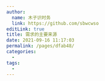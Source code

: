 ```yaml
---
author: 
  name: 木子识时务
  link: https://github.com/sbwcwso
editLink: true
title: 需求的主要来源
date: 2021-09-16 11:17:03
permalink: /pages/dfab48/
categories: 
  - 
tags: 
  - 
---
```

